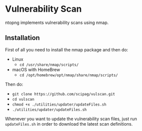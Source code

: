 Vulnerability Scan
==================

ntopng implements vulnerability scans using nmap. 

Installation
-------------
First of all you need to install the nmap package and then do:

* Linux
  * ``cd /usr/share/nmap/scripts/``
* macOS with HomeBrew
  * ``cd /opt/homebrew/opt/nmap/share/nmap/scripts/``

Then do:
* ``git clone https://github.com/scipag/vulscan.git``
* ``cd vulscan``
* ``chmod +x ./utilities/updater/updateFiles.sh``
* ``./utilities/updater/updateFiles.sh``

Whenever you want to update the vulnerability scan files, just run ``updateFiles.sh`` in order to download the latest scan definitions.
